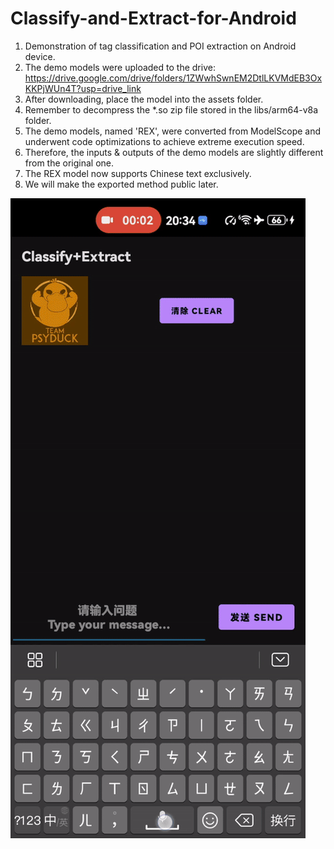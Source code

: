 # Classify-and-Extract-for-Android
1. Demonstration of tag classification and POI extraction on Android device.
2. The demo models were uploaded to the drive: https://drive.google.com/drive/folders/1ZWwhSwnEM2DtlLKVMdEB3OxKKPjWUn4T?usp=drive_link
3. After downloading, place the model into the assets folder.
4. Remember to decompress the *.so zip file stored in the libs/arm64-v8a folder.
5. The demo models, named 'REX', were converted from ModelScope and underwent code optimizations to achieve extreme execution speed.
6. Therefore, the inputs & outputs of the demo models are slightly different from the original one.
7. The REX model now supports Chinese text exclusively.
8. We will make the exported method public later.

![Demo Animation](https://github.com/DakeQQ/Classify-and-Extract-for-Android/blob/main/extract.gif?raw=true)
